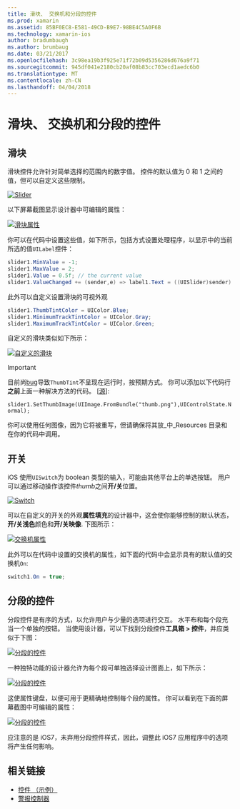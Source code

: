 ```yaml
---
title: 滑块、 交换机和分段的控件
ms.prod: xamarin
ms.assetid: 85BF0EC8-E581-49CD-B9E7-98BE4C5A0F6B
ms.technology: xamarin-ios
author: bradumbaugh
ms.author: brumbaug
ms.date: 03/21/2017
ms.openlocfilehash: 3c98ea19b3f925e71f72b09d5356286d676a9f71
ms.sourcegitcommit: 945df041e2180cb20af08b83cc703ecd1aedc6b0
ms.translationtype: MT
ms.contentlocale: zh-CN
ms.lasthandoff: 04/04/2018
---
```

# <a name="sliders-switches-and-segmented-controls"></a>滑块、 交换机和分段的控件

<a name="Sliders" />


## <a name="sliders"></a>滑块

滑块控件允许针对简单选择的范围内的数字值。 控件的默认值为 0 和 1 之间的值，但可以自定义这些限制。

 [![](slider-switch-segmented-controls-images/image25a.png "Slider")](slider-switch-segmented-controls-images/image25a.png#lightbox)

以下屏幕截图显示设计器中可编辑的属性：

 [![](slider-switch-segmented-controls-images/image26a.png "滑块属性")](slider-switch-segmented-controls-images/image25a.png#lightbox)

你可以在代码中设置这些值，如下所示，包括方式设置处理程序，以显示中的当前所选的值`UILabel`控件：

```csharp
slider1.MinValue = -1;
slider1.MaxValue = 2;
slider1.Value = 0.5f; // the current value
slider1.ValueChanged += (sender,e) => label1.Text = ((UISlider)sender).Value.ToString ();
```

此外可以自定义设置滑块的可视外观

```csharp
slider1.ThumbTintColor = UIColor.Blue;
slider1.MinimumTrackTintColor = UIColor.Gray;
slider1.MaximumTrackTintColor = UIColor.Green;
```

自定义的滑块类似如下所示：

 [![](slider-switch-segmented-controls-images/image27a.png "自定义的滑块")](slider-switch-segmented-controls-images/image28a.png#lightbox)

> [!IMPORTANT]
> 目前尚[bug](http://stackoverflow.com/a/19496179)导致`ThumbTint`不呈现在运行时，按预期方式。 你可以添加以下代码行**之前**上面一种解决方法的代码。 [[源](http://stackoverflow.com/a/21396794)]:
>
> `slider1.SetThumbImage(UIImage.FromBundle("thumb.png"),UIControlState.Normal);`
> 
> 你可以使用任何图像，因为它将被重写，但请确保将其放_中_Resources 目录和在你的代码中调用。

<a name="Switch" />

## <a name="switch"></a>开关

iOS 使用`UISwitch`为 boolean 类型的输入，可能由其他平台上的单选按钮。 用户可以通过移动操作该控件*thumb*之间**开/关**位置。

 [![](slider-switch-segmented-controls-images/image28a.png "Switch")](slider-switch-segmented-controls-images/image28a.png#lightbox)

可以在自定义的开关的外观**属性填充**的设计器中，这会使你能够控制的默认状态，**开/关浅色**颜色和**开/关映像**. 下图所示：

 [![](slider-switch-segmented-controls-images/image29a.png "交换机属性")](slider-switch-segmented-controls-images/image29a.png#lightbox)

此外可以在代码中设置的交换机的属性，如下面的代码中会显示具有的默认值的交换机`On`:

```csharp
switch1.On = true;
```

 <a name="Segmented_Controls" />


## <a name="segmented-controls"></a>分段的控件

分段控件是有序的方式，以允许用户与少量的选项进行交互。 水平布和每个段充当一个单独的按钮。 当使用设计器，可以下找到分段控件**工具箱 > 控件**，并应类似于下图：

 [![](slider-switch-segmented-controls-images/segmentedcontrol.png "分段的控件")](slider-switch-segmented-controls-images/segmentedcontrol.png#lightbox)

一种独特功能的设计器允许为每个段可单独选择设计图面上，如下所示：

 [![](slider-switch-segmented-controls-images/segmentedcontrolselection.png "分段的控件")](slider-switch-segmented-controls-images/segmentedcontrolselection.png#lightbox)

这使属性键盘，以便可用于更精确地控制每个段的属性。 你可以看到在下面的屏幕截图中可编辑的属性：

 [![](slider-switch-segmented-controls-images/segmentedcontrolproperties.png "分段的控件")](slider-switch-segmented-controls-images/segmentedcontrolproperties.png#lightbox)

应注意的是 iOS7，未弃用分段控件样式，因此，调整此 iOS7 应用程序中的选项将产生任何影响。

## <a name="related-links"></a>相关链接

- [控件 （示例）](https://developer.xamarin.com/samples/Controls/)
- [警报控制器](https://developer.xamarin.com/recipes/ios/standard_controls/alertcontroller/)
